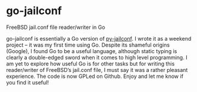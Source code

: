 # go-jailconf
FreeBSD jail.conf file reader/writer in Go

go-jailconf is essentially a Go version of [py-jailconf](https://github.com/leforestier/jailconf). I wrote it as a weekend project – it was my first time using Go. Despite its shameful origins (Google), I found Go to be a useful language, although static typing is clearly a double-edged sword when it comes to high level programming. I am yet to explore how useful Go is for other tasks but for writing this reader/writer of FreeBSD’s jail.conf file, I must say it was a rather pleasant experience. The code is now GPLed on Github. Enjoy and let me know if you find it useful!
